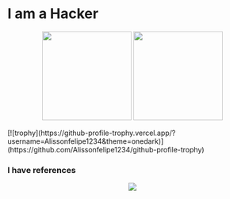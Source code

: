 # I am a Hacker
<p align="center">
<img height="180em" src="https://github-readme-stats.vercel.app/api?username=Alissonfelipe1234&count_private=true&show_icons=true&hide=contribs,issues&theme=algolia"/>
<img height="180em" src="https://github-readme-stats.vercel.app/api/top-langs/?username=Alissonfelipe1234&theme=algolia&layout=compact"/>
</p>
[![trophy](https://github-profile-trophy.vercel.app/?username=Alissonfelipe1234&theme=onedark)](https://github.com/Alissonfelipe1234/github-profile-trophy)

 ### I have references
 <p align="center">
 <img align="center" src="https://media.giphy.com/media/c4u2gld3Or69i/giphy.gif"/>  
</p>
